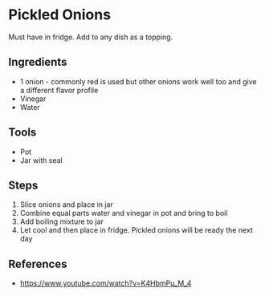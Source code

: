 Pickled Onions
======
Must have in fridge. Add to any dish as a topping.

## Ingredients
* 1 onion - commonly red is used but other onions work well too and give a different flavor profile
* Vinegar
* Water

## Tools
* Pot
* Jar with seal

## Steps
1. Slice onions and place in jar
1. Combine equal parts water and vinegar in pot and bring to boil
1. Add boiling mixture to jar
1. Let cool and then place in fridge. Pickled onions will be ready the next day

## References
* https://www.youtube.com/watch?v=K4HbmPu_M_4
